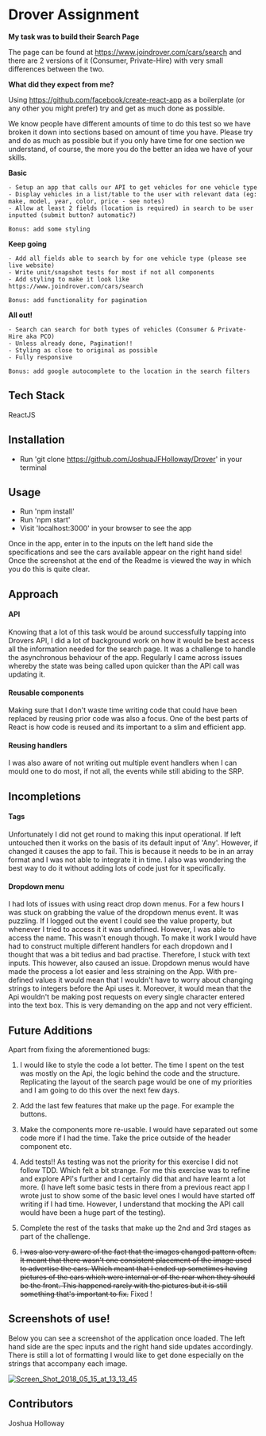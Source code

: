 # Drover Assignment

**My task was to build their Search Page**

The page can be found at https://www.joindrover.com/cars/search and there are 2 versions of it (Consumer, Private-Hire) with very small differences between the two.


**What did they expect from me?**

Using https://github.com/facebook/create-react-app as a boilerplate (or any other you might prefer) try and get as much done as possible.

We know people have different amounts of time to do this test so we have broken it down into sections based on amount of time you have. Please try and do as much as possible but if you only have time for one section we understand, of course, the more you do the better an idea we have of your skills.

**Basic**

    - Setup an app that calls our API to get vehicles for one vehicle type
    - Display vehicles in a list/table to the user with relevant data (eg: make, model, year, color, price - see notes)
    - Allow at least 2 fields (location is required) in search to be user inputted (submit button? automatic?)

    Bonus: add some styling

**Keep going**

    - Add all fields able to search by for one vehicle type (please see live website)
    - Write unit/snapshot tests for most if not all components
    - Add styling to make it look like https://www.joindrover.com/cars/search

    Bonus: add functionality for pagination

**All out!**

    - Search can search for both types of vehicles (Consumer & Private-Hire aka PCO)
    - Unless already done, Pagination!!
    - Styling as close to original as possible
    - Fully responsive

    Bonus: add google autocomplete to the location in the search filters


## Tech Stack

ReactJS


## Installation

- Run 'git clone https://github.com/JoshuaJFHolloway/Drover' in your terminal


## Usage

- Run 'npm install'
- Run 'npm start'
- Visit 'localhost:3000' in your browser to see the app

Once in the app, enter in to the inputs on the left hand side the specifications and see the cars
available appear on the right hand side! Once the screenshot at the end of the Readme is viewed
the way in which you do this is quite clear.


## Approach

#### API

Knowing that a lot of this task would be around successfully tapping into Drovers API, I did a lot of
background work on how it would be best access all the information needed for the search page. It was a
challenge to handle the asynchronous behaviour of the app. Regularly I came across issues whereby the state
was being called upon quicker than the API call was updating it. 

#### Reusable components

Making sure that I don't waste time writing code that could have been replaced by reusing prior code was 
also a focus. One of the best parts of React is how code is reused and its important to a slim and efficient app.

#### Reusing handlers

I was also aware of not writing out multiple event handlers when I can mould one to do most, if not all, the events
while still abiding to the SRP. 


## Incompletions

#### Tags

Unfortunately I did not get round to making this input operational. If left untouched then it works on the
basis of its default input of 'Any'. However, if changed it causes the app to fail. This is because it needs to be
in an array format and I was not able to integrate it in time. I also was wondering the best way to do it without
adding lots of code just for it specifically. 

#### Dropdown menu

I had lots of issues with using react drop down menus. For a few hours I was stuck on grabbing the value of the
dropdown menus event. It was puzzling. If I logged out the event I could see the value property, but whenever I
tried to access it it was undefined. However, I was able to access the name. This wasn't enough though.
To make it work I would have had to construct multiple different handlers for each dropdown and I thought
that was a bit tedius and bad practise. Therefore, I stuck with text inputs. This however, also caused an issue.
Dropdown menus would have made the process a lot easier and less straining on the App. With pre-defined values
it would mean that I wouldn't have to worry about changing strings to integers before the Api uses it. Moreover,
it would mean that the Api wouldn't be making post requests on every single character entered into the text box.
This is very demanding on the app and not very efficient. 


## Future Additions

Apart from fixing the aforementioned bugs:

1. I would like to style the code a lot better. The time I spent on the
   test was mostly on the Api, the logic behind the code and the structure. Replicating the layout of the
   search page would be one of my priorities and I am going to do this over the next few days.

2. Add the last few features that make up the page. For example the buttons. 

3. Make the components more re-usable. I would have separated out some code more if I had the time. Take the
   price outside of the header component etc. 

4. Add tests!! As testing was not the priority for this exercise I did not follow TDD. Which felt a bit
   strange. For me this exercise was to refine and explore API's further and I certainly did that and have 
   learnt a lot more. (I have left some basic tests in there from a previous react app I wrote just to show
   some of the basic level ones I would have started off writing if I had time. However, I understand that mocking
   the API call would have been a huge part of the testing).
   
5. Complete the rest of the tasks that make up the 2nd and 3rd stages as part of the challenge. 

6. ~~I was also very aware of the fact that the images changed pattern often. It meant that there wasn't one consistent
   placement of the image used to advertise the cars. Which meant that I ended up sometimes having pictures of the cars
   which were internal or of the rear when they should be the front. This happened rarely with the pictures but it is still
   something that's important to fix.~~ Fixed !


## Screenshots of use!

Below you can see a screenshot of the application once loaded. The left hand side are the spec inputs and the right
hand side updates accordingly. There is still a lot of formatting I would like to get done especially on the strings
that accompany each image.

<a href="https://ibb.co/gs3ZBJ"><img src="https://preview.ibb.co/eKT1rJ/Screen_Shot_2018_05_15_at_13_13_45.png" alt="Screen_Shot_2018_05_15_at_13_13_45" border="0"></a>


## Contributors

Joshua Holloway